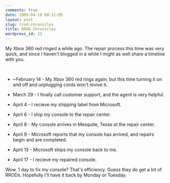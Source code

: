 ```yaml
---
comments: true
date: 2009-04-10 00:11:05
layout: post
slug: rrod-chronicles
title: RROD Chronicles
wordpress_id: 23
---
```


My Xbox 360 red ringed a while ago. The repair process this time was very quick, and since I haven't blogged in a while I might as well share a timeline with you.




 






  * ~February 14 - My Xbox 360 red rings again, but this time turning it on and off and unplugging cords won't revive it. 

  * March 29 - I finally call customer support, and the agent is very helpful. 

  * April 4 - I recieve my shipping label from Microsoft. 

  * April 6 - I ship my console to the repair center. 

  * April 8 - My console arrives in Mesquite, Texas at the repair center. 

  * April 9 - Microsoft reports that my console has arrived, and repairs begin and are completed. 

  * April 13 - Microsoft ships my console back to me. 

  * April 17 - I recieve my repaired console.


Wow. 1 day to fix my console? That's efficiency. Guess they do get a lot of RRODs. Hopefully I'll have it back by Monday or Tuesday.
